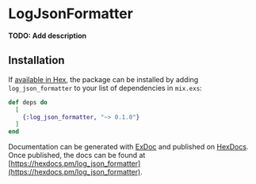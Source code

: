 # LogJsonFormatter

**TODO: Add description**

## Installation

If [available in Hex](https://hex.pm/docs/publish), the package can be installed
by adding `log_json_formatter` to your list of dependencies in `mix.exs`:

```elixir
def deps do
  [
    {:log_json_formatter, "~> 0.1.0"}
  ]
end
```

Documentation can be generated with [ExDoc](https://github.com/elixir-lang/ex_doc)
and published on [HexDocs](https://hexdocs.pm). Once published, the docs can
be found at [https://hexdocs.pm/log_json_formatter](https://hexdocs.pm/log_json_formatter).


